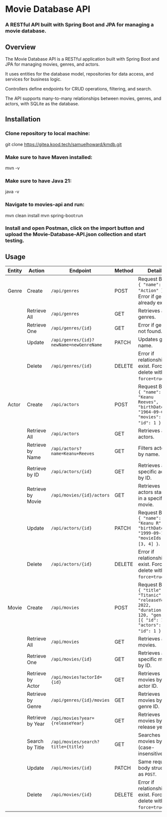 # Movie Database API

### A RESTful API built with Spring Boot and JPA for managing a movie database.

## Overview
The Movie Database API is a RESTful application built with Spring Boot and JPA for managing movies, genres, and actors.

It uses entities for the database model, repositories for data access, and services for business logic.

Controllers define endpoints for CRUD operations, filtering, and search.

The API supports many-to-many relationships between movies, genres, and actors, with SQLite as the database.


## Installation
### Clone repository to local machine:
git clone https://gitea.kood.tech/samuelhoward/kmdb.git

### Make sure to have Maven installed:
mvn -v

### Make sure to have Java 21:
java -v

### Navigate to movies-api and run:
mvn clean install
mvn spring-boot:run

### Install and open Postman, click on the import button and upload the Movie-Database-API.json collection and start testing.

## Usage

| **Entity** | **Action**       | **Endpoint**                                       | **Method** | **Details**                                                                                  |
|------------|------------------|---------------------------------------------------|------------|----------------------------------------------------------------------------------------------|
| Genre      | Create           | `/api/genres`                                     | POST       | Request Body: `{ "name": "Action" }`. Error if genre already exists.                        |
|            | Retrieve All     | `/api/genres`                                     | GET        | Retrieves all genres.                                                                        |
|            | Retrieve One     | `/api/genres/{id}`                                | GET        | Error if genre not found.                                                                   |
|            | Update           | `/api/genres/{id}?newName=newGenreName`           | PATCH      | Updates genre name.                                                                          |
|            | Delete           | `/api/genres/{id}`                                | DELETE     | Error if relationships exist. Force delete with `?force=true`.                              |
| Actor      | Create           | `/api/actors`                                     | POST       | Request Body: `{ "name": "Keanu Reeves", "birthDate": "1964-09-02", "movies": [{ "id": 1 }] }`. |
|            | Retrieve All     | `/api/actors`                                     | GET        | Retrieves all actors.                                                                       |
|            | Retrieve by Name | `/api/actors?name=Keanu+Reeves`                   | GET        | Filters actors by name.                                                                     |
|            | Retrieve by ID   | `/api/actors/{id}`                                | GET        | Retrieves a specific actor by ID.                                                           |
|            | Retrieve by Movie| `/api/movies/{id}/actors`                         | GET        | Retrieves actors starring in a specific movie.                                              |
|            | Update           | `/api/actors/{id}`                                | PATCH      | Request Body: `{ "name": "Keanu R", "birthDate": "1999-09-19", "movieIds": [3, 4] }`.       |
|            | Delete           | `/api/actors/{id}`                                | DELETE     | Error if relationships exist. Force delete with `?force=true`.                              |
| Movie      | Create           | `/api/movies`                                     | POST       | Request Body: `{ "title": "Titanic", "releaseYear": 2022, "duration": 120, "genres": [{ "id": 1 }], "actors": [{ "id": 1 }] }`. |
|            | Retrieve All     | `/api/movies`                                     | GET        | Retrieves all movies.                                                                       |
|            | Retrieve One     | `/api/movies/{id}`                                | GET        | Retrieves a specific movie by ID.                                                           |
|            | Retrieve by Actor| `/api/movies?actorId={id}`                        | GET        | Retrieves movies by actor ID.                                                               |
|            | Retrieve by Genre| `/api/genres/{id}/movies`                         | GET        | Retrieves movies by genre ID.                                                               |
|            | Retrieve by Year | `/api/movies?year={releaseYear}`                  | GET        | Retrieves movies by release year.                                                           |
|            | Search by Title  | `/api/movies/search?title={title}`                | GET        | Searches movies by title (case-insensitive).                                                |
|            | Update           | `/api/movies/{id}`                                | PATCH      | Same request body structure as `POST`.                                                     |
|            | Delete           | `/api/movies/{id}`                                | DELETE     | Error if relationships exist. Force delete with `?force=true`.                              |



















